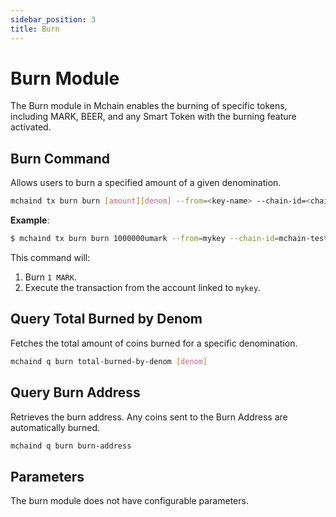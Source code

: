 ```yaml
---
sidebar_position: 3
title: Burn
---
```


# Burn Module

The Burn module in Mchain enables the burning of specific tokens, including MARK, BEER, and any Smart Token with the burning feature activated.

## Burn Command

Allows users to burn a specified amount of a given denomination.

```sh
mchaind tx burn burn [amount][denom] --from=<key-name> --chain-id=<chain-id> --fees=<fee>
```

**Example**:
```bash
$ mchaind tx burn burn 1000000umark --from=mykey --chain-id=mchain-testnet-1 --fees=50umark
```

This command will:
1. Burn `1 MARK`.
2. Execute the transaction from the account linked to `mykey`.

## Query Total Burned by Denom

Fetches the total amount of coins burned for a specific denomination.

```sh
mchaind q burn total-burned-by-denom [denom]
```

## Query Burn Address

Retrieves the burn address. Any coins sent to the Burn Address are automatically burned.

```sh
mchaind q burn burn-address
```

## Parameters

The burn module does not have configurable parameters.